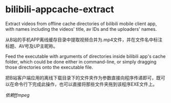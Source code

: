 # bilibili-appcache-extract
Extract videos from offline cache directories of bilibili mobile client app, with names including the videos' title, av IDs and the uploaders' names. 

从B站的手机APP离线缓存目录中提取视频合并为.mp4文件，并在文件名中标注标题、AV号及UP主昵称。

Feed the executable with arguments of directories inside bilibili app's 
cache folder, which could be done either in command-line, or simply 
dragging those directories onto the executable file.

把B站客户端应用的离线下载目录下的文件夹作为参数直接向程序传递即可，既可以在命令行下完成此操作，也可以直接将那些文件夹拖到该程序EXE文件上。

*依赖ffmpeg*
